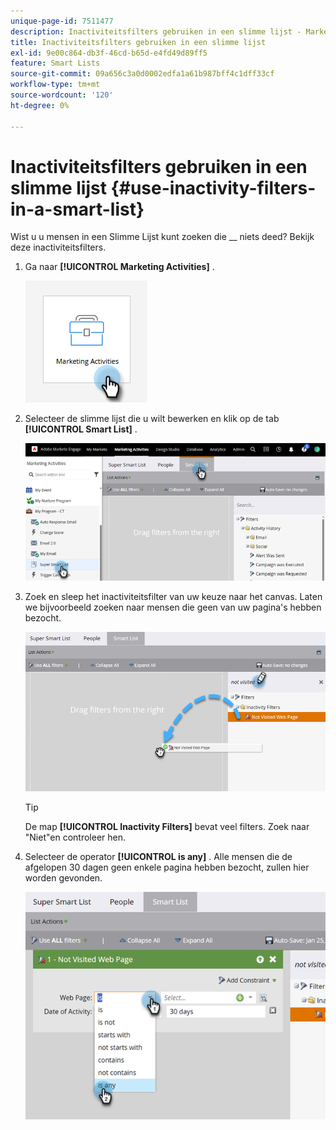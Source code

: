 ```yaml
---
unique-page-id: 7511477
description: Inactiviteitsfilters gebruiken in een slimme lijst - Marketo Docs - Productdocumentatie
title: Inactiviteitsfilters gebruiken in een slimme lijst
exl-id: 9e00c864-db3f-46cd-b65d-e4fd49d89ff5
feature: Smart Lists
source-git-commit: 09a656c3a0d0002edfa1a61b987bff4c1dff33cf
workflow-type: tm+mt
source-wordcount: '120'
ht-degree: 0%

---
```


# Inactiviteitsfilters gebruiken in een slimme lijst {#use-inactivity-filters-in-a-smart-list}

Wist u u mensen in een Slimme Lijst kunt zoeken die __ niets deed? Bekijk deze inactiviteitsfilters.

1. Ga naar **[!UICONTROL Marketing Activities]** .

   ![](assets/use-inactivity-filters-in-a-smart-list-1.png)

1. Selecteer de slimme lijst die u wilt bewerken en klik op de tab **[!UICONTROL Smart List]** .

   ![](assets/use-inactivity-filters-in-a-smart-list-2.png)

1. Zoek en sleep het inactiviteitsfilter van uw keuze naar het canvas. Laten we bijvoorbeeld zoeken naar mensen die geen van uw pagina&#39;s hebben bezocht.

   ![](assets/use-inactivity-filters-in-a-smart-list-3.png)

   >[!TIP]
   >
   >De map **[!UICONTROL Inactivity Filters]** bevat veel filters. Zoek naar &quot;Niet&quot;en controleer hen.

1. Selecteer de operator **[!UICONTROL is any]** . Alle mensen die de afgelopen 30 dagen geen enkele pagina hebben bezocht, zullen hier worden gevonden.

   ![](assets/use-inactivity-filters-in-a-smart-list-4.png)
